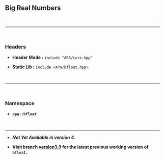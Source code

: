 ## **Big Real Numbers**

<br>

-----

<br>

### **Headers**

- **Header Mode :** `include "APA/core.hpp"`

- **Static Lib :** `include <APA/bfloat.hpp>`

<br>

-----

<br>

### **Namespace**

- **`apa::bfloat`**

<br>

-----

- ***Not Yet Available in version 4.***

- **Visit branch [version3.9](https://github.com/mrdcvlsc/APA/tree/version_3.9)
for the latest previous working version of `bfloat`.**

